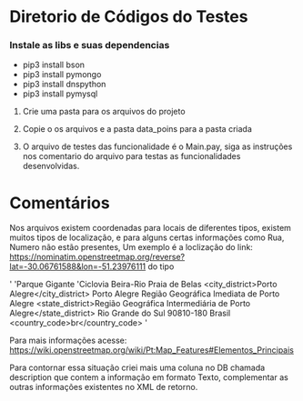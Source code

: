 # Diretorio de Códigos do Testes 


### Instale as libs e suas dependencias
* pip3 install bson 
* pip3 install pymongo
* pip3 install dnspython
* pip3 install pymysql

1) Crie uma pasta para os arquivos do projeto

2) Copie o os arquivos e a pasta data_poins para a pasta criada

3) O arquivo de testes das funcionalidade é o Main.pay, siga as instruções nos comentario do arquivo para testas as funcionalidades desenvolvidas.


# Comentários
Nos arquivos existem coordenadas para locais de diferentes tipos, existem muitos tipos de localização, e para alguns certas informações como Rua, Numero não estão presentes,
Um exemplo é a loclização do link: https://nominatim.openstreetmap.org/reverse?lat=-30.06761588&lon=-51.23976111
do tipo <cycleway>

'<addressparts>
    <address29>'Parque Gigante</address29>
    <cycleway>'Ciclovia Beira-Rio</cycleway>
    <suburb>Praia de Belas</suburb>
    <city_district>Porto Alegre</city_district>
    <city>Porto Alegre</city>
    <county>Região Geográfica Imediata de Porto Alegre
    </county><state_district>Região Geográfica Intermediária de Porto Alegre</state_district>
    <state>Rio Grande do Sul</state>
    <postcode>90810-180</postcode>
    <country>Brasil</country>
    <country_code>br</country_code>
</addressparts>'        

Para mais informações acesse: https://wiki.openstreetmap.org/wiki/Pt:Map_Features#Elementos_Principais

Para contornar essa situação criei mais uma coluna no DB chamada description que contem a informação em formato Texto, complementar as outras informações existentes no XML de retorno.


